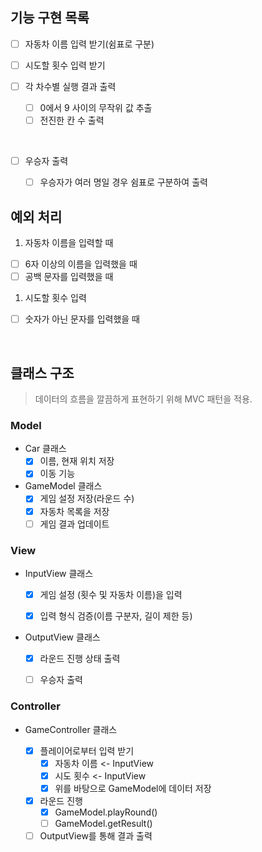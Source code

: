 ## 기능 구현 목록

- [ ] 자동차 이름 입력 받기(쉼표로 구분)

- [ ] 시도할 횟수 입력 받기

- [ ] 각 차수별 실행 결과 출력
  - [ ] 0에서 9 사이의 무작위 값 추출
  - [ ] 전진한 칸 수 출력
  
</br>

- [ ] 우승자 출력
  - [ ] 우승자가 여러 명일 경우 쉼표로 구분하여 출력


## 예외 처리
1. 자동차 이름을 입력할 때
- [ ] 6자 이상의 이름을 입력했을 때
- [ ] 공백 문자를 입력했을 때

1. 시도할 횟수 입력
- [ ] 숫자가 아닌 문자를 입력했을 때

<br/>

## 클래스 구조
> 데이터의 흐름을 깔끔하게 표현하기 위해 MVC 패턴을 적용.

### Model

- Car 클래스
  - [X] 이름, 현재 위치 저장
  - [X] 이동 기능
  
- GameModel 클래스
  - [X] 게임 설정 저장(라운드 수)
  - [X] 자동차 목록을 저장
  - [ ] 게임 결과 업데이트
  
### View

- InputView 클래스
  - [X] 게임 설정 (횟수 및 자동차 이름)을 입력
  - [X] 입력 형식 검증(이름 구분자, 길이 제한 등)


- OutputView 클래스
  - [X] 라운드 진행 상태 출력
  - [ ] 우승자 출력


### Controller

- GameController 클래스
  
  - [X] 플레이어로부터 입력 받기
    - [X] 자동차 이름 <- InputView
    - [X] 시도 횟수 <- InputView
    - [X] 위를 바탕으로 GameModel에 데이터 저장
  - [X] 라운드 진행
    - [X] GameModel.playRound()
    - [ ] GameModel.getResult()
  - [ ] OutputView를 통해 결과 출력